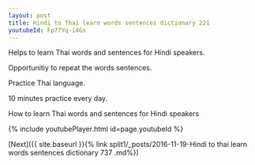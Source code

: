 ```yaml
---
layout: post
title: Hindi to Thai learn words sentences dictionary 221 
youtubeId: Fp77Yq-i4Gs
---
```

 
 
Helps to learn Thai words and sentences for Hindi speakers.

Opportunitiy to repeat the words sentences. 

Practice Thai language. 
 
10 minutes practice every day. 
 
How to learn Thai words and sentences for Hindi speakers 
 
{% include youtubePlayer.html id=page.youtubeId %}
 
 
[Next]({{ site.baseurl }}{% link  split1/_posts/2016-11-19-Hindi to thai learn words sentences dictionary 737 .md%})
 
